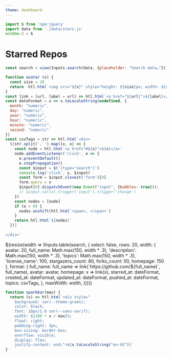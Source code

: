 ```yaml
---
theme: dashboard
---
```

```js
import $ from 'npm:jquery'
import data from './data/stars.js'
window.$ = $
```

# Starred Repos


```js
const search = view(Inputs.search(data, {placeholder: "Search data…"}));

function avatar (x) {
  const size = 20
  return  htl.html`<img src="${x}" style="height: ${size}px; width: ${size}px;" />`
}
const link = (url, label = url) => htl.html`<a href="${url}">${label}</a>`
const dateFormat = x => x.toLocaleString(undefined, {
  month: "numeric",
  day: "numeric",
  year: "numeric",
  hour: "numeric", 
  minute: "numeric", 
  second: "numeric"
})
const csvTags = str => htl.html`<div>
  ${str.split(', ').map((x, o) => {
    const node = htl.html`<a href="#${x}">${x}</a>`
    node.addEventListener('click', e => {
      e.preventDefault()
      e.stopPropagation()
      const $input = $('[type="search"]')
      console.log('click', x, $input)
      const form = $input.closest('form')[0]
      form.query = x
      $input[0].dispatchEvent(new Event("input", {bubbles: true}));
      // $input.val(x).trigger('input').trigger('change')
    })
    const nodes = [node]
    if (o > 0) {
      nodes.unshift(htl.html`<span>, </span>`)
    }
    return htl.html`${nodes}`
  })}
  
</div>`
```


<div class="grid grid-cols-1">
  <div class="card">${resize(width => (Inputs.table(search, { 
    select: false,
    rows: 20,
    width: {
      avatar: 20,
      full_name: Math.max(150, width * .3),
      'description': Math.max(150, width * .3),
      'topics': Math.max(150, width * .3),
      'license_name': 100,
      stargazers_count: 80,
      forks_count: 50,
      homepage: 150
    }, 
    format: {
      full_name: full_name => link(`https://github.com/${full_name}`, full_name),
      avatar: avatar,
      homepage: x => link(x),
      starred_at: dateFormat,
      created_at: dateFormat,
      updated_at: dateFormat,
      pushed_at: dateFormat,
      topics: csvTags,
    },
    maxWidth: width,  })))}</div>
</div>


```js
function sparkbar(max) {
  return (x) => htl.html`<div style="
    background: var(--theme-green);
    color: black;
    font: 10px/1.6 var(--sans-serif);
    width: ${100 * x / max}%;
    float: right;
    padding-right: 3px;
    box-sizing: border-box;
    overflow: visible;
    display: flex;
    justify-content: end;">${x.toLocaleString("en-US")}`
}
```

<!-- ## Raw Data 
```js
display(search)
``` -->